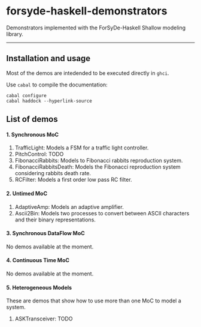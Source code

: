 forsyde-haskell-demonstrators
===============================

Demonstrators implemented with the ForSyDe-Haskell Shallow modeling library. 

----

Installation and usage
----------------------
Most of the demos are intedended to be executed directly in `ghci`. 

Use `cabal` to compile the documentation:

	cabal configure
	cabal haddock --hyperlink-source
	

List of demos
-------------

#### 1. Synchronous MoC

  1. TrafficLight: Models a FSM for a traffic light controller.
  1. PitchControl: TODO 
  1. FibonacciRabbits: Models to Fibonacci rabbits reproduction system.
  1. FibonacciRabbitsDeath: Models the Fibonacci reproduction system considering rabbits death rate.
  1. RCFilter: Models a first order low pass RC filter.

#### 2. Untimed MoC

  1. AdaptiveAmp: Models an adaptive amplifier.
  1. Ascii2Bin: Models two processes to convert between ASCII characters and their binary representations.

#### 3. Synchronous DataFlow MoC
  
  No demos available at the moment.

#### 4. Continuous Time MoC

  No demos available at the moment.


#### 5. Heterogeneous Models
  
  These are demos that show how to use more than one MoC to model a system.

  1. ASKTransceiver: TODO
